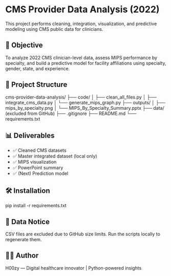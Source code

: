 # CMS Provider Data Analysis (2022)

This project performs cleaning, integration, visualization, and predictive modeling using CMS public data for clinicians.

## 📌 Objective
To analyze 2022 CMS clinician-level data, assess MIPS performance by specialty, and build a predictive model for facility affiliations using specialty, gender, state, and experience.

## 📁 Project Structure

cms-provider-data-analysis/
├── code/
│   ├── clean_all_files.py
│   ├── integrate_cms_data.py
│   └── generate_mips_graph.py
├── outputs/
│   ├── mips_by_specialty.png
│   └── MIPS_By_Specialty_Summary.pptx
├── data/ (excluded from GitHub)
├── .gitignore
├── README.md
└── requirements.txt

## 📊 Deliverables

- ✅ Cleaned CMS datasets
- ✅ Master integrated dataset (local only)
- ✅ MIPS visualization
- ✅ PowerPoint summary
- ✅ (Next) Prediction model

## 🛠️ Installation

pip install -r requirements.txt

## 🚫 Data Notice

CSV files are excluded due to GitHub size limits. Run the scripts locally to regenerate them.

## 👨‍💻 Author

H00zy — Digital healthcare innovator | Python-powered insights
